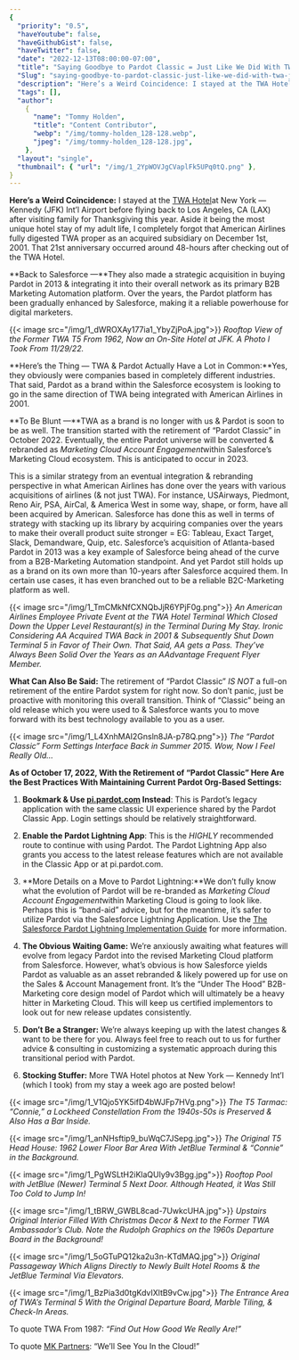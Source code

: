 ```yaml
---
{
  "priority": "0.5",
  "haveYoutube": false,
  "haveGithubGist": false,
  "haveTwitter": false,
  "date": "2022-12-13T08:00:00-07:00",
  "title": "Saying Goodbye to Pardot Classic = Just Like We Did With TWA Just Over 21 Years-Ago…",
  "Slug": "saying-goodbye-to-pardot-classic-just-like-we-did-with-twa-just-over-21-years-ago",
  "description": "Here’s a Weird Coincidence: I stayed at the TWA Hotel at New York — Kennedy (JFK) Int’l Airport before flying back to Los Angeles, CA…",
  "tags": [],
  "author":
    {
      "name": "Tommy Holden",
      "title": "Content Contributor",
      "webp": "/img/tommy-holden_128-128.webp",
      "jpeg": "/img/tommy-holden_128-128.jpg",
    },
  "layout": "single",
  "thumbnail": { "url": "/img/1_2YpWOVJgCVaplFk5UPq0tQ.png" },
}
---
```


**Here’s a Weird Coincidence:** I stayed at the [TWA Hotel](https://www.twahotel.com/)at New York — Kennedy (JFK) Int’l Airport before flying back to Los Angeles, CA (LAX) after visiting family for Thanksgiving this year. Aside it being the most unique hotel stay of my adult life, I completely forgot that American Airlines fully digested TWA proper as an acquired subsidiary on December 1st, 2001. That 21st anniversary occurred around 48-hours after checking out of the TWA Hotel.

**Back to Salesforce —**They also made a strategic acquisition in buying Pardot in 2013 & integrating it into their overall network as its primary B2B Marketing Automation platform. Over the years, the Pardot platform has been gradually enhanced by Salesforce, making it a reliable powerhouse for digital marketers.

{{< image src="/img/1_dWROXAy177ia1_YbyZjPoA.jpg">}}
_Rooftop View of the Former TWA T5 From 1962, Now an On-Site Hotel at JFK. A Photo I Took From 11/29/22._

**Here’s the Thing — TWA & Pardot Actually Have a Lot in Common:**Yes, they obviously were companies based in completely different industries. That said, Pardot as a brand within the Salesforce ecosystem is looking to go in the same direction of TWA being integrated with American Airlines in 2001.

**To Be Blunt —**TWA as a brand is no longer with us & Pardot is soon to be as well. The transition started with the retirement of “Pardot Classic” in October 2022. Eventually, the entire Pardot universe will be converted & rebranded as *Marketing Cloud Account Engagement*within Salesforce’s Marketing Cloud ecosystem. This is anticipated to occur in 2023.

This is a similar strategy from an eventual integration & rebranding perspective in what American Airlines has done over the years with various acquisitions of airlines (& not just TWA). For instance, USAirways, Piedmont, Reno Air, PSA, AirCal, & America West in some way, shape, or form, have all been acquired by American. Salesforce has done this as well in terms of strategy with stacking up its library by acquiring companies over the years to make their overall product suite stronger = EG: Tableau, Exact Target, Slack, Demandware, Quip, etc. Salesforce’s acquisition of Atlanta-based Pardot in 2013 was a key example of Salesforce being ahead of the curve from a B2B-Marketing Automation standpoint. And yet Pardot still holds up as a brand on its own more than 10-years after Salesforce acquired them. In certain use cases, it has even branched out to be a reliable B2C-Marketing platform as well.

{{< image src="/img/1_TmCMkNfCXNQbJjR6YPjF0g.png">}}
_An American Airlines Employee Private Event at the TWA Hotel Terminal Which Closed Down the Upper Level Restaurant(s) in the Terminal During My Stay. Ironic Considering AA Acquired TWA Back in 2001 & Subsequently Shut Down Terminal 5 in Favor of Their Own. That Said, AA gets a Pass. They’ve Always Been Solid Over the Years as an AAdvantage Frequent Flyer Member._

**What Can Also Be Said:** The retirement of “Pardot Classic” _IS NOT_ a full-on retirement of the entire Pardot system for right now. So don’t panic, just be proactive with monitoring this overall transition. Think of “Classic” being an old release which you were used to & Salesforce wants you to move forward with its best technology available to you as a user.

{{< image src="/img/1_L4XnhMAI2Gnsln8JA-p78Q.png">}}
_The “Pardot Classic” Form Settings Interface Back in Summer 2015. Wow, Now I Feel Really Old…_

**As of October 17, 2022, With the Retirement of “Pardot Classic” Here Are the Best Practices With Maintaining Current Pardot Org-Based Settings:**

1. **Bookmark & Use [pi.pardot.com](http://pi.pardot.com/) Instead**: This is Pardot’s legacy application with the same classic UI experience shared by the Pardot Classic App. Login settings should be relatively straightforward.

1. **Enable the Pardot Lightning App**: This is the _HIGHLY_ recommended route to continue with using Pardot. The Pardot Lightning App also grants you access to the latest release features which are not available in the Classic App or at pi.pardot.com.

1. **More Details on a Move to Pardot Lightning:**We don’t fully know what the evolution of Pardot will be re-branded as *Marketing Cloud Account Engagement*within Marketing Cloud is going to look like. Perhaps this is “band-aid” advice, but for the meantime, it’s safer to utilize Pardot via the Salesforce Lightning Application. Use the [The Salesforce Pardot Lightning Implementation Guide](https://resources.docs.salesforce.com/latest/latest/en-us/sfdc/pdf/pardot_lightning_app_implementation_guide.pdf) for more information.

1. **The Obvious Waiting Game:** We’re anxiously awaiting what features will evolve from legacy Pardot into the revised Marketing Cloud platform from Salesforce. However, what’s obvious is how Salesforce yields Pardot as valuable as an asset rebranded & likely powered up for use on the Sales & Account Management front. It’s the “Under The Hood” B2B-Marketing core design model of Pardot which will ultimately be a heavy hitter in Marketing Cloud. This will keep us certified implementors to look out for new release updates consistently.

1. **Don’t Be a Stranger:** We’re always keeping up with the latest changes & want to be there for you. Always feel free to reach out to us for further advice & consulting in customizing a systematic approach during this transitional period with Pardot.

1. **Stocking Stuffer:** More TWA Hotel photos at New York — Kennedy Int’l (which I took) from my stay a week ago are posted below!

{{< image src="/img/1_V1Qjo5YK5ifD4bWJFp7HVg.png">}}
_The T5 Tarmac: “Connie,” a Lockheed Constellation From the 1940s-50s is Preserved & Also Has a Bar Inside._

{{< image src="/img/1_anNHsftip9_buWqC7JSepg.jpg">}}
_The Original T5 Head House: 1962 Lower Floor Bar Area With JetBlue Terminal & “Connie” in the Background._

{{< image src="/img/1_PgWSLtH2iKlaQUly9v3Bgg.jpg">}}
_Rooftop Pool with JetBlue (Newer) Terminal 5 Next Door. Although Heated, it Was Still Too Cold to Jump In!_

{{< image src="/img/1_tBRW_GWBL8cad-7UwkcUHA.jpg">}}
_Upstairs Original Interior Filled With Christmas Decor & Next to the Former TWA Ambassador’s Club. Note the Rudolph Graphics on the 1960s Departure Board in the Background!_

{{< image src="/img/1_5oGTuPQ12ka2u3n-KTdMAQ.jpg">}}
_Original Passageway Which Aligns Directly to Newly Built Hotel Rooms & the JetBlue Terminal Via Elevators._

{{< image src="/img/1_BzPia3d0tgKdvIXltB9vCw.jpg">}}
_The Entrance Area of TWA’s Terminal 5 With the Original Departure Board, Marble Tiling, & Check-In Areas._

To quote TWA From 1987: _“Find Out How Good We Really Are!”_

To quote [MK Partners](https://appexchange.salesforce.com/appxConsultingListingDetail?listingId=a0N30000001gF9jEAE): “We’ll See You In the Cloud!”
